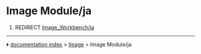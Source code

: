 # Image Module/ja
1.  REDIRECT [Image_Workbench/ja](Image_Workbench/ja.md)



---
⏵ [documentation index](../README.md) > [Image](Image_Workbench.md) > Image Module/ja
